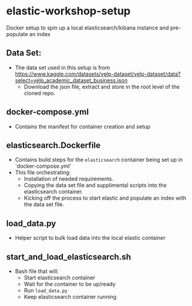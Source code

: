 # elastic-workshop-setup
Docker setup to spin up a local elasticsearch/kibana instance and pre-populate an index

## Data Set:
 - The data set used in this setup is from https://www.kaggle.com/datasets/yelp-dataset/yelp-dataset/data?select=yelp_academic_dataset_business.json 
    - Download the json file, extract and store in the root level of the cloned repo.

## docker-compose.yml
 - Contains the manifest for container creation and setup

## elasticsearch.Dockerfile
 - Contains build steps for the `elasticsearch` container being set up in `docker-compose.yml'
 - This file orchestrating:
    - Installation of needed requirements.
    - Copying the data set file and supplimental scripts into the elasticsearch container.
    - Kicking off the process to start elastic and populate an index with the data set file.

## load_data.py
 - Helper script to bulk load data into the local elastic container

## start_and_load_elasticsearch.sh
 - Bash file that will:
   - Start elasticsearch container
   - Wait for the container to be up/ready
   - Run `load_data.py`
   - Keep elasticsearch container running
